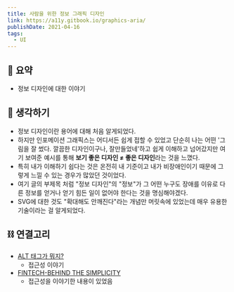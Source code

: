 ```yaml
---
title: 사람을 위한 정보 그래픽 디자인
link: https://a11y.gitbook.io/graphics-aria/
publishDate: 2021-04-16
tags:
  - UI
---
```

## 📝 요약 
- 정보 디자인에 대한 이야기  


## 🤔 생각하기   
- 정보 디자인이란 용어에 대해 처음 알게되었다.  
- 하지만 인포메이션 그래픽스는 어디서든 쉽게 접할 수 있었고 단순히 나는 어떤 '그림을 잘 썼다. 깔끔한 디자인이구나, 잘만들었네'하고 쉽게 이해하고 넘어갔지만 여기 보여준 예시를 통해 **보기 좋은 디자인 ≠ 좋은 디자인**라는 것을 느꼈다.  
- 특히 내가 이해하기 쉽다는 것은 온전히 내 기준이고 내가 비장애인이기 때문에 그렇게 느낄 수 있는 경우가 많았던 것이었다.  
- 여기 글의 부제목 처럼 "정보 디자인"의 "정보"가 그 어떤 누구도 장애를 이유로 다른 정보를 얻거나 얻기 힘든 일이 없어야 한다는 것을 명심해야겠다.  
- SVG에 대한 것도 "확대해도 안깨진다"라는 개념만 머릿속에 있었는데 매우 유용한 기술이라는 걸 알게되었다.  


## ⛓ 연결고리 
- [ALT 태그가 뭐지?](../Dev/what-is-an-alt-tag-and-how-should-you-use-it)
  - 접근성 이야기  
- [FINTECH-BEHIND THE SIMPLICITY](../Dev/fintech-behind-the-simplicity)
  - 접근성을 이야기한 내용이 있었음